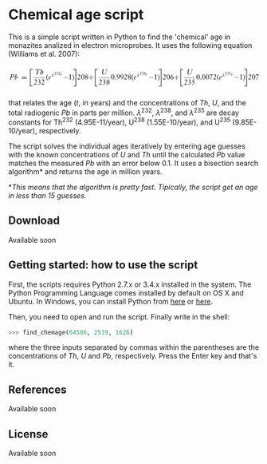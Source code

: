 # Chemical age script

This is a simple script written in Python to find the 'chemical' age in monazites analized in
electron microprobes. It uses the following equation (Williams et al. 2007):

![](https://raw.githubusercontent.com/marcoalopez/chemical_age_script/master/fig_01.png)

that relates the age (*t*, in years) and the concentrations of *Th*, *U*, and the total radiogenic
*Pb* in parts per million. *λ*<sup>232</sup>, *λ*<sup>238</sup>, and *λ*<sup>235</sup> are decay
constants for Th<sup>232</sup> (4.95E-11/year), U<sup>238</sup> (1.55E-10/year), and U<sup>235</sup>
(9.85E-10/year), respectively. 

The script solves the individual ages iteratively by entering age guesses with the known
concentrations of *U* and *Th* until the calculated *Pb* value matches the measured *Pb*
with an error below 0.1. It uses a bisection search algorithm* and returns the age in million
years.

**This means that the algorithm is pretty fast. Tipically, the script get an age in less than
15 guesses.*

## Download
Available soon

## Getting started: how to use the script

First, the scripts requires Python 2.7.x or 3.4.x installed in the system. The Python
Programming Language comes installed by default on OS X and Ubuntu. In Windows, you can
install Python from [here](http://conda.pydata.org/miniconda.html) or [here](https://www.python.org/).

Then, you need to open and run the script. Finally write in the shell:

```python
>>> find_chemage(64586, 2519, 1626)
```

where the three inputs separated by commas within the parentheses are the concentrations of *Th*, *U*
and *Pb*, respectively. Press the Enter key and that's it.

## References
Available soon

## License
Available soon
